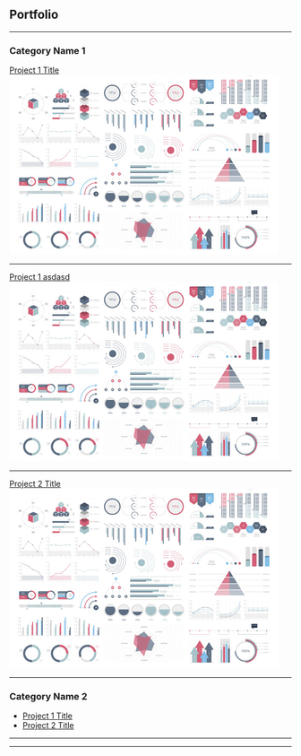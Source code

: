## Portfolio

---

### Category Name 1 

[Project 1 Title](showdata/test.html)
<img src="images/dummy_thumbnail.jpg?raw=true"/>

---
[Project 1 asdasd](showdata/sample_page.md)
<img src="images/dummy_thumbnail.jpg?raw=true"/>

---
[Project 2 Title](/pdf/sample_presentation.pdf)
<img src="images/dummy_thumbnail.jpg?raw=true"/>


---

### Category Name 2

- [Project 1 Title](http://example.com/)
- [Project 2 Title](http://example.com/)


---




---
